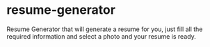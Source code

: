 # resume-generator
Resume Generator that will generate a resume for you, just fill all the required information and select a photo and your resume is ready.
